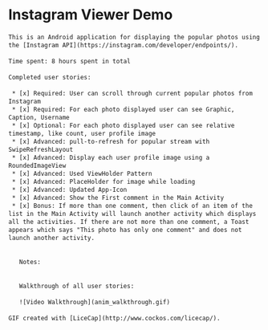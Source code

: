 # Instagram Viewer Demo

    This is an Android application for displaying the popular photos using the [Instagram API](https://instagram.com/developer/endpoints/). 

    Time spent: 8 hours spent in total

    Completed user stories:

     * [x] Required: User can scroll through current popular photos from Instagram
     * [x] Required: For each photo displayed user can see Graphic, Caption, Username
     * [x] Optional: For each photo displayed user can see relative timestamp, like count, user profile image
     * [x] Advanced: pull-to-refresh for popular stream with SwipeRefreshLayout
     * [x] Advanced: Display each user profile image using a RoundedImageView
     * [x] Advanced: Used ViewHolder Pattern
     * [x] Advanced: PlaceHolder for image while loading
     * [x] Advanced: Updated App-Icon
     * [x] Advanced: Show the First comment in the Main Activity
     * [x] Bonus: If more than one comment, then click of an item of the list in the Main Activity will launch another activity which displays all the activities. If there are not more than one comment, a Toast appears which says "This photo has only one comment" and does not launch another activity. 

        
       Notes:


       Walkthrough of all user stories:

       ![Video Walkthrough](anim_walkthrough.gif)

    GIF created with [LiceCap](http://www.cockos.com/licecap/).
